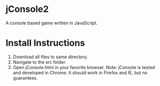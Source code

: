 # jConsole2
A console based game written in JavaScript.

# Install Instructions
1. Download all files to same directory.
2. Navigate to the src folder.
3. Open jConsole.html in your favorite browser.
Note: jConsole is tested and developed in Chrome. It should work in Firefox and IE, but no guarantees.
